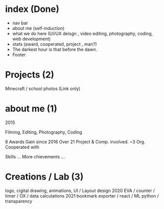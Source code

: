 # index (Done)
- nav bar
- about me
    (self-induction)
- what we do here
    (UI/UX deisgn , video editing, photography, coding, web development)
- stats
    (award, cooperated, project , man?)
- The darkest hour is that before the dawn.
- Footer

# Projects (2)
Minecraft / school photos (Link only)

# about me (1)
2015

Filming, Editing, Photography, Coding

8 Awards Gain since 2016
Over 21 Project & Comp. involved.
~3 Org. Cooperated with

Skills ...
More
chievements ...

# Creations / Lab (3)
logo, cigital drawing, animations, UI / Layout design
2020 EVA / counter / timer /  OX / data calculations 
2021 bookmark exporter / react / ML python / transparency